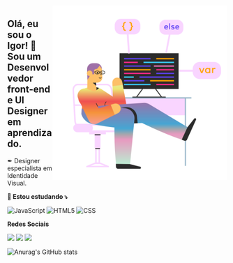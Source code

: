 <img src="https://github.com/igorsouza2k/igorsouza2k/blob/main/marginalia-web-programer.png"  min-width="400px" max-width="400px" width="400px" align="right" alt="Illustration by Natasha Remarchuk from Ouch!">

## Olá, eu sou o Igor! 💙 Sou um Desenvolvedor front-end e UI Designer em aprendizado.</strong>

> 

 ✒ Designer especialista em Identidade Visual.
 

**🦄 Estou estudando  ⤵️**

![JavaScript](https://img.shields.io/badge/-JavaScript-F7E018?style=for-the-badge&labelColor=0D0D0D&logo=javascript)
![HTML5](https://img.shields.io/badge/-HTML5-F84A24?style=for-the-badge&labelColor=0D0D0D&logo=HTML5)
![CSS](https://img.shields.io/badge/-CSS-3587F2?style=for-the-badge&labelColor=0D0D0D&logo=CSS3&logoColor=3587F2)


**Redes Sociais**

<p align="left">  

  <a href="#" alt="Linkedin">
  <img src="https://img.shields.io/badge/-Linkedin-F9D5FF?style=for-the-badge&logo=Linkedin&logoColor=F22998&link=www.linkedin.com/in/igor-souza-aa6a44197/" /></a>

  <a href="#" alt="Instagram">
  <img src="https://img.shields.io/badge/-Instagram-F9D5FF?style=for-the-badge&logo=instagram&logoColor=F22998&link=www.instagram.com/_igor2k/" /></a>
 
  <a href="#" alt="Behance">
  <img src="https://img.shields.io/badge/-Behance-F9D5FF?style=for-the-badge&logo=behance&logoColor=F22998&link=www.behance.net/igorsouzadesign" /></a>
  
</p>

![Anurag's GitHub stats](https://github-readme-stats.vercel.app/api?username=igorsouza2k&show_icons=true&theme=radical)


